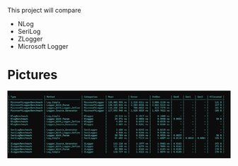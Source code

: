 ﻿This project will compare 

* NLog
* SeriLog
* ZLogger
* Microsoft Logger


# Pictures
![Image Alt Text](Images/benchmark.jpg)